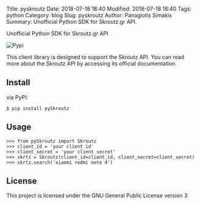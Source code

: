 Title: pyskroutz
Date: 2018-07-18 18:40
Modified: 2018-07-18 18:40
Tags: python
Category: blog
Slug: pyskroutz
Author: Panagiotis Simakis
Summary: Unofficial Python SDK for Skroutz.gr API.

Unofficial Python SDK for Skroutz.gr API

![Pypi](https://img.shields.io/pypi/v/pySkroutz.svg)

This client library is designed to support the Skroutz API. You can read more about the Skroutz API by accessing its official documentation.

## Install

via PyPI:

```
$ pip install pySkroutz
```

## Usage

```
>>> from pySkroutz import Skroutz
>>> client_id = 'your client id'
>>> client_secret = 'your client secret'
>>> skrtz = Skroutz(client_id=client_id, client_secret=client_secret)
>>> skrtz.search('xiaomi redmi note 4')
```

## License

This project is licensed under the GNU General Public License version 3
